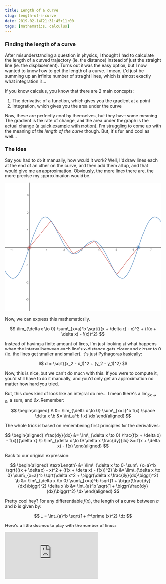 ```yaml
---
title: Length of a curve
slug: length-of-a-curve
date: 2019-02-14T21:31:45+11:00
tags: [mathematics, calculus]
---
```


### Finding the length of a curve

After misunderstanding a question in physics, I thought I had to calculate the
length of a curved trajectory (ie. the distance) instead of just the straight
line (ie. the displacement). Turns out it was the easy option, but I now wanted
to know how to get the length of a curve. I mean, it'd just be summing up
an infinite number of straight lines, which is almost exactly what integration
is...

If you know calculus, you know that there are 2 main concepts:

1. The derivative of a function, which gives you the gradient at a point
2. Integration, which gives you the area under the curve

Now, these are perfectly cool by themselves, but they have some meaning. The
gradient is the rate of change, and the area under the graph is the actual
change (a [quick example with motion](/post/motion-and-calculus.md)).
I'm struggling to come up with the meaning of the *length of the curve*
though. But, it's fun and cool as well...

### The idea

Say you had to do it manually, how would it work? Well, I'd draw lines each at
the end of an other on the curve, and then add them all up, and that would give
me an approximation. Obviously, the more lines there are, the more precise my
approximation would be.

<p class="center">
<img src="/img/length-curve-approximation.png"
	 alt='length of a curve by drawing lines at various points on the curve and summing them up'>
</p>

Now, we can express this mathematically.

$$
\lim_{\delta x \to 0} \sum\_{x=a}^b \sqrt{((x + \delta x) - x)^2 + (f(x + \delta x) - f(x))^2}
$$

Instead of having a finite amount of lines, I'm just looking at what happens when
the interval between each line's x-distance gets closer and closer to 0 (ie.
the lines get smaller and smaller). It's just Pythagoras basically:

$$
d = \sqrt{(x_2 - x_1)^2 + (y_2 - y_1)^2}
$$

Now, this is nice, but we can't do much with this. If you were to compute it,
you'd still have to do it manually, and you'd only get an approximation no matter
how hard you tried.

But, this does kind of look like an integral do me... I mean there's a
$\lim_{\delta x \to 0}$, a sum, and $\delta x$. Remember:

$$
\begin{aligned}
A &= \lim_{\delta x \to 0} \sum\_{x=a}^b f(x) \space \delta x \b
&= \int_a^b f(x) \dx
\end{aligned}
$$

The whole trick is based on remembering first principles for the derivatives:

$$
\begin{aligned}
\frac{dy}{dx} &= \lim\_{\delta x \to 0} \frac{f(x + \delta x) - f(x)}{\delta x} \b
\lim\_{\delta x \to 0} \delta x \frac{dy}{dx} &= f(x + \delta x) - f(x)
\end{aligned}
$$

Back to our original expression:

$$
\begin{aligned}
\text{Length} &= \lim\_{\delta x \to 0} \sum\_{x=a}^b \sqrt{((x + \delta x) - x)^2 + (f(x + \delta x) - f(x))^2} \b
&= \lim\_{\delta x \to 0} \sum\_{x=a}^b \sqrt{\delta x^2 + \biggr(\delta x \frac{dy}{dx}\biggr)^2} \b
&= \lim\_{\delta x \to 0} \sum\_{x=a}^b \sqrt{1 + \biggr(\frac{dy}{dx}\biggr)^2} \delta x \b
&= \int_{a}^b \sqrt{1 + \biggr(\frac{dy}{dx}\biggr)^2} \dx
\end{aligned}
$$

Pretty cool hey? For any differentiable $f(x)$, the length of a curve between
$a$ and $b$ is given by:

$$
L = \int_{a}^b \sqrt{1 + f^\prime (x)^2} \dx
$$

Here's a little desmos to play with the number of lines:

<iframe src="https://www.desmos.com/calculator/bkqwylwhlk?embed" class='desmos' frameborder=0></iframe>

